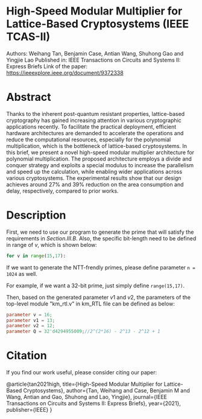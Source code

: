 # High-Speed Modular Multiplier for Lattice-Based Cryptosystems (IEEE TCAS-II)

Authors: Weihang Tan, Benjamin Case, Antian Wang, Shuhong Gao and Yingjie Lao
Published in: IEEE Transactions on Circuits and Systems II: Express Briefs
Link of the paper: https://ieeexplore.ieee.org/document/9372338
# Abstract
Thanks to the inherent post-quantum resistant properties, lattice-based cryptography has gained increasing attention in various cryptographic applications recently. To facilitate the practical deployment, efficient hardware architectures are demanded to accelerate the operations and reduce the computational resources, especially for the polynomial multiplication, which is the bottleneck of lattice-based cryptosystems. In this brief, we present a novel high-speed modular multiplier architecture for polynomial multiplication. The proposed architecture employs a  divide  and  conquer  strategy  and  exploits a  special  modulus  to  increase  the  parallelism  and  speed up  the  calculation, while enabling wider applications across various cryptosystems.  The experimental results show that our design achieves around $27\%$ and $39\%$ reduction on the area consumption and delay, respectively, compared to prior works.

# Description
First, we need to use our  program to generate the prime that will satisfy the requirements in *Section.III.B*. Also, the specific bit-length need to be defined in range of $v$, which is shown below:

```python
for v in range(15,17):
```

If we want to generate the NTT-frendly primes, please define parameter `n = 1024` as well. 

For example, if we want a $32$-bit prime, just simply define `range(15,17)`.

Then, based on the generated parameter $v1$ and $v2$, the parameters of the top-level module "km_rtl.v" in km_RTL file can be defined as below:

```verilog
parameter v = 16;
parameter v1 = 13;
parameter v2 = 12;
parameter Q = 32'd4294955009;//2^(2*16) - 2^13 - 2^12 + 1
```

#### 

# Citation
If you find our work useful, please consider citing our paper:

@article{tan2021high,
  title={High-Speed Modular Multiplier for Lattice-Based Cryptosystems},
  author={Tan, Weihang and Case, Benjamin M and Wang, Antian and Gao, Shuhong and Lao, Yingjie},
  journal={IEEE Transactions on Circuits and Systems II: Express Briefs},
  year={2021},
  publisher={IEEE}
}
